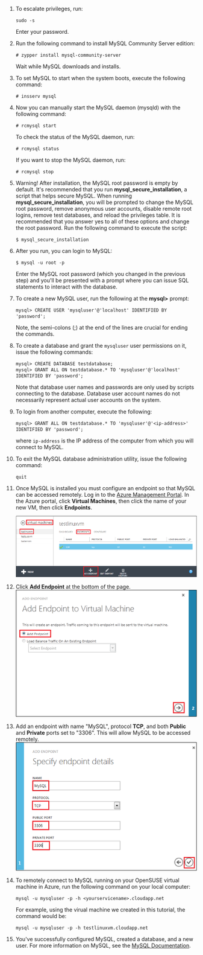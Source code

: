 1.  To escalate privileges, run:

        sudo -s

    Enter your password.

2.  Run the following command to install MySQL Community Server edition:

        # zypper install mysql-community-server

    Wait while MySQL downloads and installs.

3.  To set MySQL to start when the system boots, execute the following command:

        # insserv mysql

4.  Now you can manually start the MySQL daemon (mysqld) with the following command:

        # rcmysql start

    To check the status of the MySQL daemon, run:

        # rcmysql status

    If you want to stop the MySQL daemon, run:

        # rcmysql stop

5.  Warning! After installation, the MySQL root password is empty by default. It's recommended that you run **mysql\_secure\_installation**, a script that helps secure MySQL. When running **mysql\_secure\_installation**, you will be prompted to change the MySQL root password, remove anonymous user accounts, disable remote root logins, remove test databases, and reload the privileges table. It is recommended that you answer yes to all of these options and change the root password. Run the following command to execute the script:

        $ mysql_secure_installation

6.  After you run, you can login to MySQL:

        $ mysql -u root -p

    Enter the MySQL root password (which you changed in the previous step) and you'll be presented with a prompt where you can issue SQL statements to interact with the database.

7.  To create a new MySQL user, run the following at the **mysql\>** prompt:

        mysql> CREATE USER 'mysqluser'@'localhost' IDENTIFIED BY 'password';

    Note, the semi-colons (;) at the end of the lines are crucial for ending the commands.

8.  To create a database and grant the `mysqluser` user permissions on it, issue the following commands:

        mysql> CREATE DATABASE testdatabase;
        mysql> GRANT ALL ON testdatabase.* TO 'mysqluser'@'localhost' IDENTIFIED BY 'password';

    Note that database user names and passwords are only used by scripts connecting to the database. Database user account names do not necessarily represent actual user accounts on the system.

9.  To login from another computer, execute the following:

        mysql> GRANT ALL ON testdatabase.* TO 'mysqluser'@'<ip-address>' IDENTIFIED BY 'password';

    where `ip-address` is the IP address of the computer from which you will connect to MySQL.

10. To exit the MySQL database administration utility, issue the following command:

        quit

11. Once MySQL is installed you must configure an endpoint so that MySQL can be accessed remotely. Log in to the [Azure Management Portal][Azure Management Portal]. In the Azure portal, click **Virtual Machines**, then click the name of your new VM, then click **Endpoints**.

    ![Endpoints][Endpoints]

12. Click **Add Endpoint** at the bottom of the page.
    ![Endpoints][1]

13. Add an endpoint with name "MySQL", protocol **TCP**, and both **Public** and **Private** ports set to "3306". This will allow MySQL to be accessed remotely.
    ![Endpoints][2]

14. To remotely connect to MySQL running on your OpenSUSE virtual machine in Azure, run the following command on your local computer:

        mysql -u mysqluser -p -h <yourservicename>.cloudapp.net

    For example, using the virual machine we created in this tutorial, the command would be:

        mysql -u mysqluser -p -h testlinuxvm.cloudapp.net

15. You've successfully configured MySQL, created a database, and a new user. For more information on MySQL, see the [MySQL Documentation][MySQL Documentation].

  [Azure Management Portal]: http://manage.windowsazure.com
  [Endpoints]: ./media/install-and-run-mysql-on-opensuse-vm/LinuxVmAddEndpoint.png
  [1]: ./media/install-and-run-mysql-on-opensuse-vm/LinuxVmAddEndpoint2.png
  [2]: ./media/install-and-run-mysql-on-opensuse-vm/LinuxVmAddEndpointMySQL.png
  [MySQL Documentation]: http://dev.mysql.com/doc/
